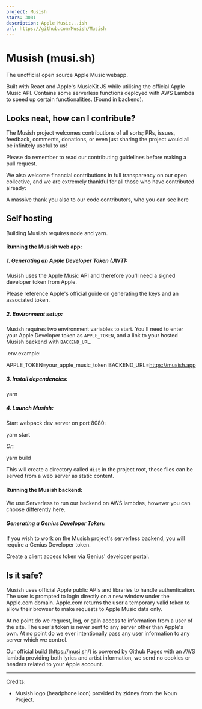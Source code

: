 ```yaml
---
project: Musish
stars: 3081
description: Apple Music...ish 
url: https://github.com/Musish/Musish
---
```


Musish (musi.sh)
================

The unofficial open source Apple Music webapp.

Built with React and Apple's MusicKit JS while utilising the official Apple Music API. Contains some serverless functions deployed with AWS Lambda to speed up certain functionalities. (Found in backend).

Looks neat, how can I contribute?
---------------------------------

The Musish project welcomes contributions of all sorts; PRs, issues, feedback, comments, donations, or even just sharing the project would all be infinitely useful to us!

Please do remember to read our contributing guidelines before making a pull request.

We also welcome financial contributions in full transparency on our open collective, and we are extremely thankful for all those who have contributed already:

A massive thank you also to our code contributors, who you can see here

Self hosting
------------

Building Musi.sh requires node and yarn.

#### Running the Musish web app:

##### 1\. Generating an Apple Developer Token (JWT):

Musish uses the Apple Music API and therefore you'll need a signed developer token from Apple.

Please reference Apple's official guide on generating the keys and an associated token.

##### 2\. Environment setup:

Musish requires two environment variables to start. You'll need to enter your Apple Developer token as `APPLE_TOKEN`, and a link to your hosted Musish backend with `BACKEND_URL`.

.env.example:

APPLE\_TOKEN=your\_apple\_music\_token
BACKEND\_URL=https://musish.app

##### 3\. Install dependencies:

yarn

##### 4\. Launch Musish:

Start webpack dev server on port 8080:

yarn start

_Or:_

yarn build

This will create a directory called `dist` in the project root, these files can be served from a web server as static content.

#### Running the Musish backend:

We use Serverless to run our backend on AWS lambdas, however you can choose differently here.

##### Generating a Genius Developer Token:

If you wish to work on the Musish project's serverless backend, you will require a Genius Developer token.

Create a client access token via Genius' developer portal.

Is it safe?
-----------

Musish uses official Apple public APIs and libraries to handle authentication. The user is prompted to login directly on a new window under the Apple.com domain. Apple.com returns the user a temporary valid token to allow their browser to make requests to Apple Music data only.

At no point do we request, log, or gain access to information from a user of the site. The user's token is never sent to any server other than Apple's own. At no point do we ever intentionally pass any user information to any server which we control.

Our official build (https://musi.sh/) is powered by Github Pages with an AWS lambda providing both lyrics and artist information, we send no cookies or headers related to your Apple account.

* * *

Credits:

-   Musish logo (headphone icon) provided by zidney from the Noun Project.
